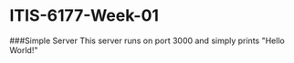 # ITIS-6177-Week-01

###Simple Server
This server runs on port 3000 and simply prints "Hello World!"
